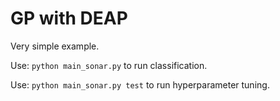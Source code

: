 # GP with DEAP

Very simple example.

Use: `python main_sonar.py` to run classification.

Use: `python main_sonar.py test` to run hyperparameter tuning.
